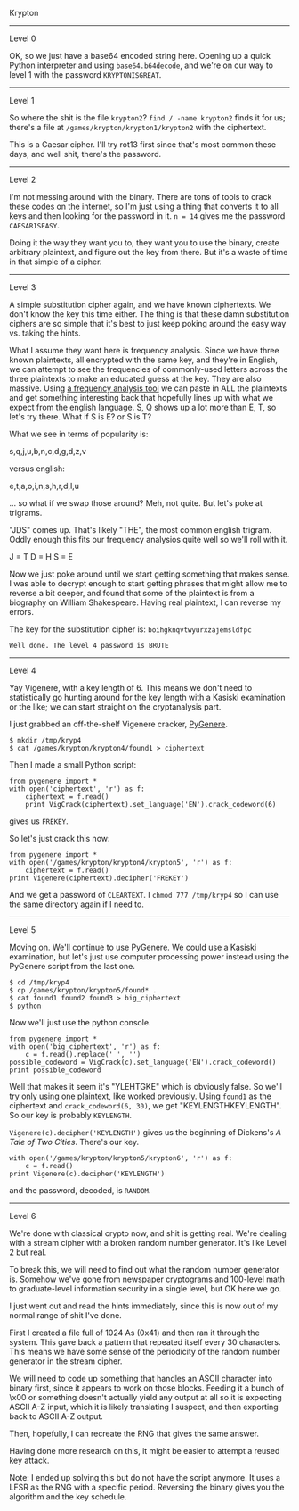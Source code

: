 Krypton

---

Level 0

OK, so we just have a base64 encoded string here. Opening up a quick Python interpreter and using `base64.b64decode`, and we're on our way to level 1 with the password `KRYPTONISGREAT`.

--- 

Level 1

So where the shit is the file `krypton2`? `find / -name krypton2` finds it for us; there's a file at `/games/krypton/krypton1/krypton2` with the ciphertext.

This is a Caesar cipher. I'll try rot13 first since that's most common these days, and well shit, there's the password.

---

Level 2

I'm not messing around with the binary. There are tons of tools to crack these codes on the internet, so I'm just using a thing that converts it to all keys and then looking for the password in it. `n = 14` gives me the password `CAESARISEASY`.

Doing it the way they want you to, they want you to use the binary, create arbitrary plaintext, and figure out the key from there. But it's a waste of time in that simple of a cipher.

---

Level 3



A simple substitution cipher again, and we have known ciphertexts. We don't know the key this time either. The thing is that these damn substitution ciphers are so simple that it's best to just keep poking around the easy way vs. taking the hints.

What I assume they want here is frequency analysis. Since we have three known plaintexts, all encrypted with the same key, and they're in English, we can attempt to see the frequencies of commonly-used letters across the three plaintexts to make an educated guess at the key. They are also massive. Using [a frequency analysis tool](http://rumkin.com/tools/cipher/frequency.php) we can paste in ALL the plaintexts and get something interesting back that hopefully lines up with what we expect from the english language. S, Q shows up a lot more than E, T, so let's try there. What if S is E? or S is T?

What we see in terms of popularity is:

s,q,j,u,b,n,c,d,g,d,z,v

versus english: 

e,t,a,o,i,n,s,h,r,d,l,u

... so what if we swap those around? Meh, not quite. But let's poke at trigrams.

"JDS" comes up. That's likely "THE", the most common english trigram. Oddly enough this fits our frequency analysios quite well so we'll roll with it.

J = T
D = H
S = E

Now we just poke around until we start getting something that makes sense. I was able to decrypt enough to start getting phrases that might allow me to reverse a bit deeper, and found that some of the plaintext is from a biography on William Shakespeare. Having real plaintext, I can reverse my errors.

The key for the substitution cipher is: `boihgknqvtwyurxzajemsldfpc`

`Well done. The level 4 password is BRUTE`

---

Level 4

Yay Vigenere, with a key length of 6. This means we don't need to statistically go hunting around for the key length with a Kasiski examination or the like; we can start straight on the cryptanalysis part.

I just grabbed an off-the-shelf Vigenere cracker, [PyGenere](http://smurfoncrack.com/pygenere/pygenere.py).

```
$ mkdir /tmp/kryp4
$ cat /games/krypton/krypton4/found1 > ciphertext
```

Then I made a small Python script:

```
from pygenere import *
with open('ciphertext', 'r') as f:
	ciphertext = f.read()
	print VigCrack(ciphertext).set_language('EN').crack_codeword(6)
```

gives us `FREKEY`.

So let's just crack this now:

```
from pygenere import *
with open('/games/krypton/krypton4/krypton5', 'r') as f:
	ciphertext = f.read()
print Vigenere(ciphertext).decipher('FREKEY')
```

And we get a password of `CLEARTEXT`. I `chmod 777 /tmp/kryp4` so I can use the same directory again if I need to.

---

Level 5

Moving on. We'll continue to use PyGenere. We could use a Kasiski examination, but let's just use computer processing power instead using the PyGenere script from the last one.

```
$ cd /tmp/kryp4
$ cp /games/krypton/krypton5/found* .
$ cat found1 found2 found3 > big_ciphertext
$ python
```

Now we'll just use the python console.

```
from pygenere import *
with open('big_ciphertext', 'r') as f:
	c = f.read().replace(' ', '')
possible_codeword = VigCrack(c).set_language('EN').crack_codeword()
print possible_codeword
```

Well that makes it seem it's "YLEHTGKE" which is obviously false. So we'll try only using one plaintext, like worked previously. Using `found1` as the ciphertext and `crack_codeword(6, 30)`, we get "KEYLENGTHKEYLENGTH". So our key is probably `KEYLENGTH`.

`Vigenere(c).decipher('KEYLENGTH')` gives us the beginning of Dickens's *A Tale of Two Cities*. There's our key.

```
with open('/games/krypton/krypton5/krypton6', 'r') as f:
	c = f.read()
print Vigenere(c).decipher('KEYLENGTH')
```

and the password, decoded, is `RANDOM`.

---

Level 6

We're done with classical crypto now, and shit is getting real. We're dealing with a stream cipher with a broken random number generator. It's like Level 2 but real.

To break this, we will need to find out what the random number generator is. Somehow we've gone from newspaper cryptograms and 100-level math to graduate-level information security in a single level, but OK here we go.

I just went out and read the hints immediately, since this is now out of my normal range of shit I've done.

First I created a file full of 1024 As (0x41) and then ran it through the system. This gave back a pattern that repeated itself every 30 characters. This means we have some sense of the periodicity of the random number generator in the stream cipher.

We will need to code up something that handles an ASCII character into binary first, since it appears to work on those blocks. Feeding it a bunch of \x00 or something doesn't actually yield any output at all so it is expecting ASCII A-Z input, which it is likely translating I suspect, and then exporting back to ASCII A-Z output.

Then, hopefully, I can recreate the RNG that gives the same answer.

Having done more research on this, it might be easier to attempt a reused key attack.

Note: I ended up solving this but do not have the script anymore. It uses a LFSR as the RNG with a specific period. Reversing the binary gives you the algorithm and the key schedule.
